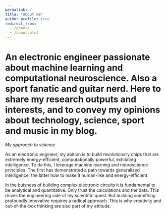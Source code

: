 ```yaml
---
permalink: /
title: "About me"
author_profile: true
redirect_from: 
  - /about/
  - /about.html
---
```


An electronic engineer passionate about machine learning and computational neuroscience. Also a sport fanatic and guitar nerd. Here to share my research outputs and interests, and to convey my opinions about technology, science, sport and music in my blog.
======
*My approach to science*

As an electronic engineer, my abition is to build revolutionary chips that are extremely energy-efficient, computationally powerful, exhibiting intelligence. To do this, I leverage machine learning and neuroscience principles. The first has demonstrated a path towards generalized intelligence, the latter how to make it human-like and energy-efficient.

In the buisness of building complex electronic circuits it is fundamental to be analytical and quantitative. Only trust the calculations and the data. This drives the engineering side of my scientific quest. But building something profoundly innovative requires a radical approach. This is why creativity and out-of-the-box thinking are also part of my attitude.